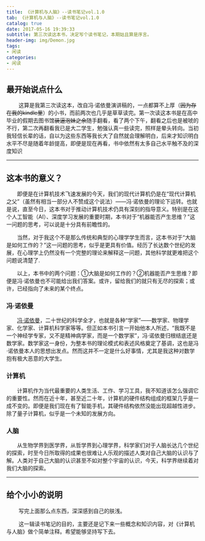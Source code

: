 ```yaml
---
title: 《计算机与人脑》--读书笔记vol.1.0
tab: 《计算机与人脑》--读书笔记vol.1.0
catalog: true
date: 2017-05-16 19:39:33
subtitle: 第三次读这本书，决定写个读书笔记，本期姑且算是序言。
header-img: img/Demon.jpg
tags: 
- 闲读 
categories:
- 闲读
---
```


## 最开始说点什么

&emsp; &emsp;这算是我第三次读这本，改自冯·诺依曼演讲稿的，一点都算不上厚（~~因为存在我的kindle里~~）的小书，而前两次也几乎是草草读完。第一次读这本书是在高中毕业的假期去图书馆~~装逼泡妹之余~~随手翻看，看了两个下午，翻看之后也是被唬的不行，第二次再翻看我已是大二学生，勉强认真一些读完，照样是晕头转向。当初我轻信长辈的话，自以为这些东西等我长大了自然就会理解明白，后来才知识明白水平不尽是随着年龄提高，即便是现在再看，书中依然有太多自己水平触不及的深度知识

---

## 这本书的意义？

&emsp;&emsp;即便是在计算机技术飞速发展的今天，我们的现代计算机仍是在“现代计算机之父”（虽然有相当一部分人不赞成这个说法）——冯·诺依曼的理论下运转。也就是说，直至今日，这本书对于推动计算机技术仍具有深刻的指导意义。特别是在这个人工智能（AI）、深度学习发展的重要时期，本书对于“机器能否产生思维？”这一问题的思考，可以说是十分具有前瞻性的。

&emsp;&emsp;当然，对于我这个不是那么传统和典型的心理学学生而言，这本书对于“大脑是如何工作的？”这一问题的思考，似乎是更具有价值。经历了长达数个世纪的发展，在心理学上仍然没有一个完整的理论来解释这一问题，其他科学就更难把这个问题说清楚了.

&emsp;&emsp;以上，本书中的两个问题：①大脑是如何工作的？②机器能否产生思维？即便是冯·诺依曼也不可能给出我们答案。或许，留给我们的就只有无尽的探索；或许，已经指向了未来的某个终点。

### 冯·诺依曼

&emsp;&emsp;[冯·诺依曼](https://en.wikipedia.org/wiki/John_von_Neumann)，二十世纪的科学全才，也就是各种“学家”——数学家、物理学家、化学家、计算机科学家等等。但正如本书引言一开始他本人所述，“我既不是一个神经学专家，又不是精神病学家，而是一个数学家”，冯·诺依曼归根结底还是数学家。数学家这一身份，为整本书的理论模式和表述风格奠定了基调，这也是冯·诺依曼本人的思想出发点。然而这并不一定是什么好事情，尤其是我这种对数学抱有极大恶意的大学生。

### 计算机

&emsp;&emsp;计算机作为当代最重要的人类生活、工作、学习工具，我不知道该怎么强调它的重要性。然而在近十年，甚至近二十年，计算机的硬件结构组成的框架几乎是一成不变的。即便是我们现在有了智能手机，其硬件结构依然没能出现超越性进步。除了量子计算机，似乎是一个未知的发展方向。

### 人脑

&emsp;&emsp;从生物学界到医学界，从哲学界到心理学界，科学家们对于人脑长达几个世纪的探索，时至今日所取得的成果也很难让人乐观的描述人类对自己大脑的认识与了解。人类对于自己大脑的认识甚至不如对整个宇宙的认识，今天，科学界继续着对我们大脑的探索。

---

## 给个小小的说明

&emsp; &emsp;写完上面那么点东西，深深感到自己的肤浅。

&emsp; &emsp;这一辑读书笔记的目的，主要还是记下来一些概念和知识内容，对《计算机与人脑》做个简单注释。希望能够坚持写下去。